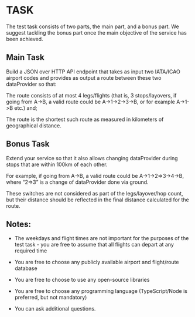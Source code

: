 # TASK
The test task consists of two parts, the main part, and a bonus part.
We suggest tackling the bonus part once the main objective of the service has been achieved.

## Main Task

Build a JSON over HTTP API endpoint that takes as input two IATA/ICAO airport codes and provides as output a route between these two dataProvider so that:

The route consists of at most 4 legs/flights (that is, 3 stops/layovers, if going from A->B, a valid route could be A->1->2->3->B, or for example A->1->B etc.) and;

The route is the shortest such route as measured in kilometers of geographical distance.

## Bonus Task

Extend your service so that it also allows changing dataProvider during stops that are within 100km of each other.

For example, if going from A->B, a valid route could be A->1->2=>3->4->B, where “2=>3” is a change of dataProvider done via ground.

These switches are not considered as part of the legs/layover/hop count, but their distance should be reflected in the final distance calculated for the route.

## Notes:

* The weekdays and flight times are not important for the purposes of the test task - you are free to assume that all flights can depart at any required time

* You are free to choose any publicly available airport and flight/route database

* You are free to choose to use any open-source libraries

* You are free to choose any programming language (TypeScript/Node is preferred, but not mandatory)

* You can ask additional questions.

